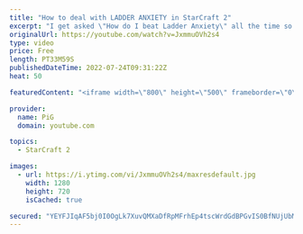 ```yaml
---
title: "How to deal with LADDER ANXIETY in StarCraft 2"
excerpt: "I get asked \"How do I beat Ladder Anxiety\" all the time so I made a video which hopefully answers a lot of people's questions! Ladder anxiety is rooted in many things but I've summed it up into three distinct causes: 1) those who are new to RTS/SC2, 2) those who anchor their ego to a certain skill level,"
originalUrl: https://youtube.com/watch?v=JxmmuOVh2s4
type: video
price: Free
length: PT33M59S
publishedDateTime: 2022-07-24T09:31:22Z
heat: 50

featuredContent: "<iframe width=\"800\" height=\"500\" frameborder=\"0\" src=\"https://www.youtube.com/embed/JxmmuOVh2s4\" allow=\"accelerometer; autoplay; encrypted-media; gyroscope; picture-in-picture\" allowfullscreen></iframe>"

provider:
  name: PiG
  domain: youtube.com

topics:
  - StarCraft 2

images:
  - url: https://i.ytimg.com/vi/JxmmuOVh2s4/maxresdefault.jpg
    width: 1280
    height: 720
    isCached: true

secured: "YEYFJIqAF5bj0I0OgLk7XuvQMXaDfRpMFrhEp4tscWrdGdBPGvIS0BfNUjUbMLeMtapsEMNsxhZgNh/PCPgvGRXaQ0ldgju94rpIIm8KOK2SRalaMblzawqbrAa1ZIc1W3EbNZg8mfCpOQ/NC8qBJ5/FN8/2Utf0N3FBeqA5hTL01qFNDD+Hb3UDShoTNXfZGeQOZW8YaILuNUvCQmB40SAKBzinEMN09tM/q2E/YQLf/2ahwEP0nAy+ds0YQFG2p14VOtvyenSPuioUWwh8ocJO0z7gP3Imh9MVo1cmqfaEnczspNftG3JdFcVsWQ07tu8uRLrNPlsOYLIpKk1Bk5bfrfNeauvKXrFRefncZs/kKIZWGah7yDz4efHDW0M/Mw0+uXKtmPYkgpN815ZSjA2wpNAIWeoJawJaWQpsS28=;eBBveSNfxc70R6B8KtzUqg=="
---
```


